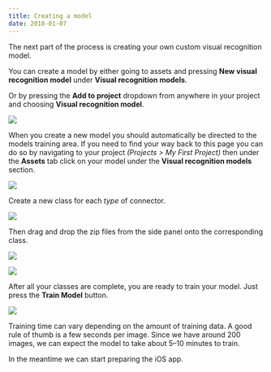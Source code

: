 ```yaml
---
title: Creating a model
date: 2018-01-07
---
```

The next part of the process is creating your own custom visual recognition model.

You can create a model by either going to assets and pressing **New visual recognition model** under **Visual recognition models**.

Or by pressing the **Add to project** dropdown from anywhere in your project and choosing **Visual recognition model**.

![](https://cdn-images-1.medium.com/max/6208/1*bFq2m7N_GV7ahJhb640WPw.png)

When you create a new model you should automatically be directed to the models training area.  If you need to find your way back to this page you can do so by navigating to your project *(Projects > My First Project)* then under the **Assets** tab click on your model under the **Visual recognition models** section.

![](https://cdn-images-1.medium.com/max/6208/1*wptStjboOq4k_9xrt5qeFA.png)

Create a new class for each *type* of connector.

![](https://cdn-images-1.medium.com/max/6208/1*-AJ7d3V8DNKCGDqB3Uww8Q.png)

Then drag and drop the zip files from the side panel onto the corresponding class.

![](https://cdn-images-1.medium.com/max/6208/1*icXxT4vrw9mZFQKgXY0pMA.png)

![](https://cdn-images-1.medium.com/max/6208/1*-7NPuCWFQFI30QXgvx4cgg.png)

After all your classes are complete, you are ready to train your model. Just press the **Train Model** button.

![](https://cdn-images-1.medium.com/max/6208/1*p1Q5JyTMQvUSa78Z1gtYhg.png)

Training time can vary depending on the amount of training data. A good rule of thumb is a few seconds per image. Since we have around 200 images, we can expect the model to take about 5–10 minutes to train.

In the meantime we can start preparing the iOS app.
